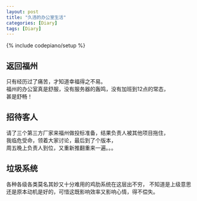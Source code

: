 ```yaml
---
layout: post
title: "久违的办公室生活"
categories: [Diary]
tags: [Diary]
---
```

{% include codepiano/setup %}

## 返回福州
只有经历过了痛苦，才知道幸福得之不易。  
福州的办公室真是舒服，没有服务器的轰鸣，没有加班到12点的常态，  
甚是舒畅！  

## 招待客人
请了三个第三方厂家来福州做投标准备，结果负责人被其他项目拖住，  
我临危受命，领着大家讨论，最后到了个版本，  
周五晚上负责人到位，又重新推翻重来一遍。。。  

## 垃圾系统
各种各级各类莫名其妙又十分难用的鸡肋系统在这层出不穷，
不知道是上级意思还是原本动机是好的，可惜这既影响效率又影响心情，得不偿失。

